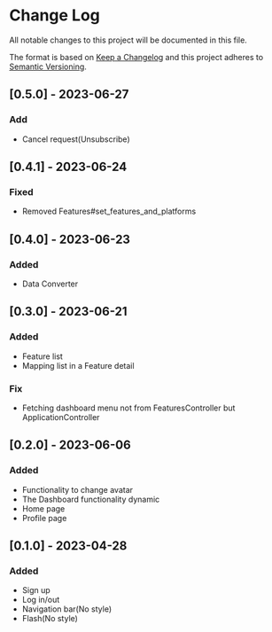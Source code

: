 # Change Log
All notable changes to this project will be documented in this file.
 
The format is based on [Keep a Changelog](http://keepachangelog.com/)
and this project adheres to [Semantic Versioning](http://semver.org/).

## [0.5.0] - 2023-06-27
 
### Add
- Cancel request(Unsubscribe)

## [0.4.1] - 2023-06-24
 
### Fixed
- Removed Features#set_features_and_platforms

## [0.4.0] - 2023-06-23
 
### Added
- Data Converter

## [0.3.0] - 2023-06-21
 
### Added
- Feature list
- Mapping list in a Feature detail

### Fix
- Fetching dashboard menu not from FeaturesController but ApplicationController

## [0.2.0] - 2023-06-06
 
### Added
- Functionality to change avatar
- The Dashboard functionality dynamic
- Home page
- Profile page 

## [0.1.0] - 2023-04-28
 
### Added
- Sign up
- Log in/out
- Navigation bar(No style)
- Flash(No style)
